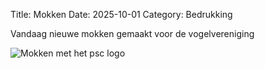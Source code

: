 Title: Mokken
Date: 2025-10-01
Category: Bedrukking

Vandaag nieuwe mokken gemaakt voor de vogelvereniging

![Mokken met het psc logo]({static}/images/psc-mok.jpeg)